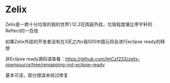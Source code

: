 # Zelix

Zelix是一款十分垃圾的我的世界1.12.2花雨庭外挂，垃圾程度堪比李宇轩的Reflect的一百倍

如果Zelix外挂的开发者没有在3天之内v我500中国元将会进行eclipse ready的释放

非Eclipse ready源码请查看：https://github.com/ImCzf233/zelix-opensource/tree/remapping-not-eclipse-ready

基本可读，部分错误未经过修复
